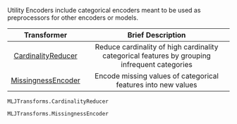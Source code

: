 Utility Encoders include categorical encoders meant to be used as preprocessors for other encoders or models.

| Transformer | Brief Description | 
|:----------:|:----------:|
| [CardinalityReducer](@ref) | Reduce cardinality of high cardinality categorical features by grouping infrequent categories |
| [MissingnessEncoder](@ref) | Encode missing values of categorical features into new values |

```@docs
MLJTransforms.CardinalityReducer
```

```@docs
MLJTransforms.MissingnessEncoder
```